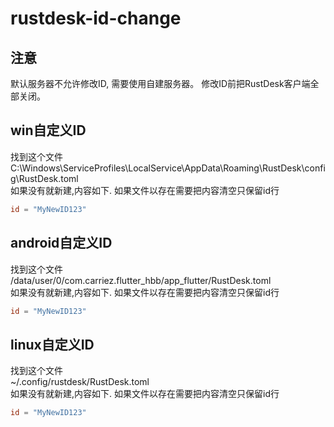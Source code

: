 # rustdesk-id-change

## 注意

默认服务器不允许修改ID, 需要使用自建服务器。
修改ID前把RustDesk客户端全部关闭。

## win自定义ID

找到这个文件<br>
C:\Windows\ServiceProfiles\LocalService\AppData\Roaming\RustDesk\config\RustDesk.toml<br>
如果没有就新建,内容如下. 如果文件以存在需要把内容清空只保留id行<br>

```toml
id = "MyNewID123"
```

## android自定义ID

找到这个文件<br>
/data/user/0/com.carriez.flutter_hbb/app_flutter/RustDesk.toml<br>
如果没有就新建,内容如下. 如果文件以存在需要把内容清空只保留id行

```toml
id = "MyNewID123"
```

## linux自定义ID

找到这个文件<br>
~/.config/rustdesk/RustDesk.toml<br>
如果没有就新建,内容如下. 如果文件以存在需要把内容清空只保留id行

```toml
id = "MyNewID123"
```

